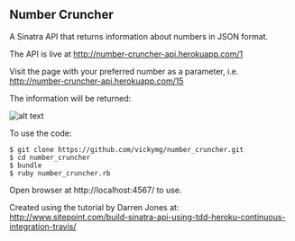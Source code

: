 Number Cruncher
---------------

A Sinatra API that returns information about numbers in JSON format.

The API is live at http://number-cruncher-api.herokuapp.com/1

Visit the page with your preferred number as a parameter, i.e.  
http://number-cruncher-api.herokuapp.com/15

The information will be returned:

![alt text](http://i.imgur.com/dGWOi84.png?2)

To use the code:

```
$ git clone https://github.com/vickymg/number_cruncher.git
$ cd number_cruncher
$ bundle
$ ruby number_cruncher.rb
```
Open browser at http://localhost:4567/ to use.

Created using the tutorial by Darren Jones at:  
http://www.sitepoint.com/build-sinatra-api-using-tdd-heroku-continuous-integration-travis/
